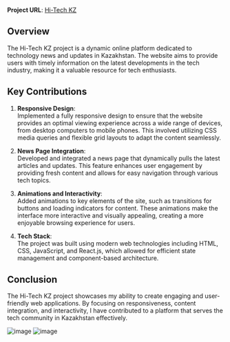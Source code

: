 **Project URL**: [Hi-Tech KZ](https://hi-techkz.com/)

## Overview
The Hi-Tech KZ project is a dynamic online platform dedicated to technology news and updates in Kazakhstan. The website aims to provide users with timely information on the latest developments in the tech industry, making it a valuable resource for tech enthusiasts.

## Key Contributions

1. **Responsive Design**:  
   Implemented a fully responsive design to ensure that the website provides an optimal viewing experience across a wide range of devices, from desktop computers to mobile phones. This involved utilizing CSS media queries and flexible grid layouts to adapt the content seamlessly.

2. **News Page Integration**:  
   Developed and integrated a news page that dynamically pulls the latest articles and updates. This feature enhances user engagement by providing fresh content and allows for easy navigation through various tech topics.

3. **Animations and Interactivity**:  
   Added animations to key elements of the site, such as transitions for buttons and loading indicators for content. These animations make the interface more interactive and visually appealing, creating a more enjoyable browsing experience for users.

4. **Tech Stack**:  
   The project was built using modern web technologies including HTML, CSS, JavaScript, and React.js, which allowed for efficient state management and component-based architecture.

## Conclusion
The Hi-Tech KZ project showcases my ability to create engaging and user-friendly web applications. By focusing on responsiveness, content integration, and interactivity, I have contributed to a platform that serves the tech community in Kazakhstan effectively.




![image](https://github.com/user-attachments/assets/ffb34c5f-c50b-48f8-9d8c-2d1241e0f1ff)
![image](https://github.com/user-attachments/assets/65046379-8ebe-4cf2-ad11-0e7d57194868)
